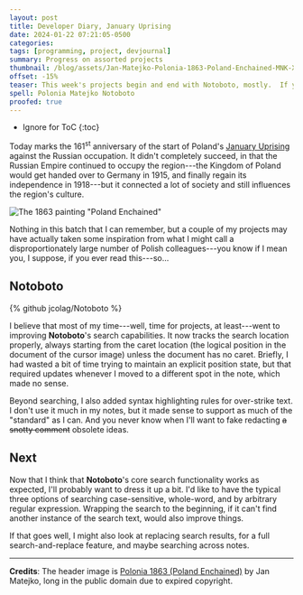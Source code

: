 ```yaml
---
layout: post
title: Developer Diary, January Uprising
date: 2024-01-22 07:21:05-0500
categories:
tags: [programming, project, devjournal]
summary: Progress on assorted projects
thumbnail: /blog/assets/Jan-Matejko-Polonia-1863-Poland-Enchained-MNK-XII-453-National-Museum-Kraków.png
offset: -15%
teaser: This week's projects begin and end with Notoboto, mostly.  If you want to hear about searching in Tcl/Tk, then I guess that I wrote this for you.
spell: Polonia Matejko Notoboto
proofed: true
---
```


* Ignore for ToC
{:toc}

Today marks the 161<sup>st</sup> anniversary of the start of Poland's [January Uprising](https://en.wikipedia.org/wiki/January_Uprising) against the Russian occupation.  It didn't completely succeed, in that the Russian Empire continued to occupy the region---the Kingdom of Poland would get handed over to Germany in 1915, and finally regain its independence in 1918---but it connected a lot of society and still influences the region's culture.

![The 1863 painting "Poland Enchained"](/blog/assets/Jan-Matejko-Polonia-1863-Poland-Enchained-MNK-XII-453-National-Museum-Kraków.png "The poster in the background looks like a prop from Doctor Who so that the characters can gasp at their new locale...")

Nothing in this batch that I can remember, but a couple of my projects may have actually taken some inspiration from what I might call a disproportionately large number of Polish colleagues---you know if I mean you, I suppose, if you ever read this---so...

## Notoboto

{% github jcolag/Notoboto %}

I believe that most of my time---well, time for projects, at least---went to improving **Notoboto**'s search capabilities.  It now tracks the search location properly, always starting from the caret location (the logical position in the document of the cursor image) unless the document has no caret.  Briefly, I had wasted a bit of time trying to maintain an explicit position state, but that required updates whenever I moved to a different spot in the note, which made no sense.

Beyond searching, I also added syntax highlighting rules for over-strike text.  I don't use it much in my notes, but it made sense to support as much of the "standard" as I can.  And you never know when I'll want to fake redacting ~~a snotty comment~~ obsolete ideas.

## Next

Now that I think that **Notoboto**'s core search functionality works as expected, I'll probably want to dress it up a bit.  I'd like to have the typical three options of searching case-sensitive, whole-word, and by arbitrary regular expression.  Wrapping the search to the beginning, if it can't find another instance of the search text, would also improve things.

If that goes well, I might also look at replacing search results, for a full search-and-replace feature, and maybe searching across notes.

* * *

**Credits**:  The header image is [Polonia 1863 (Poland Enchained)](https://zbiory.mnk.pl/en/search-result/advance/catalog/325087) by Jan Matejko, long in the public domain due to expired copyright.
